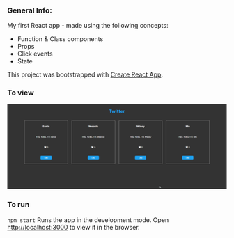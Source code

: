 ### General Info:

My first React app - made using the following concepts:

- Function & Class components
- Props
- Click events
- State

This project was bootstrapped with [Create React App](https://github.com/facebook/create-react-app).

### To view

<img src="./react-app-gif.gif">

### To run

```npm start``` Runs the app in the development mode.
Open [http://localhost:3000](http://localhost:3000) to view it in the browser.